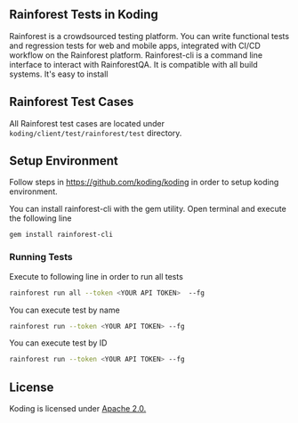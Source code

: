 
## Rainforest Tests in Koding
Rainforest is a crowdsourced testing platform. You can write functional tests and regression tests for web and mobile apps, integrated with CI/CD workflow on the Rainforest platform.
Rainforest-cli is a command line interface to interact with RainforestQA. It is compatible with all build systems. It's easy to install

## Rainforest Test Cases

All Rainforest test cases are located under ```koding/client/test/rainforest/test``` directory.

## Setup Environment

Follow steps in  https://github.com/koding/koding in order to setup koding environment.

You can install rainforest-cli with the gem utility. Open terminal and execute the following line

```gem install rainforest-cli```


### Running Tests

Execute to following line in order to run all tests

```sh
rainforest run all --token <YOUR API TOKEN>  --fg
```

You can execute test by name 
```sh
rainforest run --token <YOUR API TOKEN> --fg 
```


You can execute test by ID 
```sh
rainforest run --token <YOUR API TOKEN> --fg
```

## License

Koding is licensed under [Apache 2.0.](https://github.com/koding/koding/blob/master/LICENSE)
